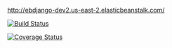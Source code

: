 http://ebdjango-dev2.us-east-2.elasticbeanstalk.com/


[![Build Status](https://api.travis-ci.com/github/Kumuda123/swe1-app.svg?branch=main)](https://travis-ci.com/github/Kumuda123/swe1-app)

[![Coverage Status](https://coveralls.io/repos/github/Kumuda123/swe1-app/badge.svg)](https://coveralls.io/github/Kumuda123/swe1-app)
